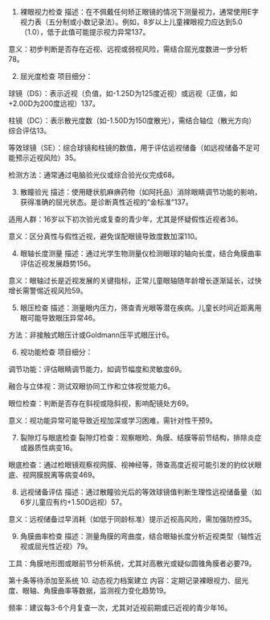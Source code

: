1. 裸眼视力检查
描述：在不佩戴任何矫正眼镜的情况下测量视力，通常使用E字视力表（五分制或小数记录法）。例如，8岁以上儿童裸眼视力应达到5.0（1.0），低于此值可能提示视力异常137。

意义：初步判断是否存在近视、远视或弱视风险，需结合屈光度数进一步分析78。

2. 屈光度检查
项目细分：

球镜（DS）：表示近视（负值，如-1.25D为125度近视）或远视（正值，如+2.00D为200度远视）137。

柱镜（DC）：表示散光度数（如-1.50D为150度散光），需结合轴位（散光方向）综合评估13。

等效球镜（SE）：综合球镜和柱镜的数值，用于评估远视储备（如远视储备不足可能预示近视风险）35。

检测方法：通常通过电脑验光仪或综合验光仪完成68。

3. 散瞳验光
描述：使用睫状肌麻痹药物（如阿托品）消除眼睛调节功能的影响，获得准确的屈光状态。是诊断真性近视的“金标准”137。

适用人群：16岁以下初次验光或复查的青少年，尤其是怀疑假性近视者36。

意义：区分真性与假性近视，避免误配眼镜导致度数加深110。

4. 眼轴长度测量
描述：通过光学生物测量仪检测眼球的轴向长度，结合角膜曲率评估近视发展趋势156。

意义：眼轴过长是近视发展的关键指标，正常儿童眼轴随年龄增长逐渐延长，过快增长需警惕近视风险59。

5. 眼压检查
描述：测量眼内压力，筛查青光眼等潜在疾病。儿童长时间近距离用眼可能导致眼压异常46。

方法：非接触式眼压计或Goldmann压平式眼压计6。

6. 视功能检查
项目细分：

调节功能：评估眼睛调节能力，如调节幅度和灵敏度69。

融合与立体视：测试双眼协同工作和立体视觉能力6。

眼位检查：判断是否存在斜视或隐斜视，影响配镜处方69。

意义：视功能异常可能导致近视加深或学习困难，需针对性干预9。

7. 裂隙灯与眼底检查
裂隙灯检查：观察眼睑、角膜、结膜等前节结构，排除炎症或器质性病变16。

眼底检查：通过检眼镜观察视网膜、视神经等，筛查高度近视可能引发的豹纹状眼底、视网膜脱离等病变469。

8. 远视储备评估
描述：通过散瞳验光后的等效球镜值判断生理性远视储备量（如6岁儿童应有约+1.50D远视）57。

意义：远视储备过早消耗（如低于同龄标准）提示近视高风险，需加强防控35。

9. 角膜曲率检查
描述：测量角膜的弯曲度，结合眼轴长度分析近视类型（轴性近视或屈光性近视）79。

工具：角膜地形图或眼前节分析系统，尤其对高散光或疑似圆锥角膜者必要79。



第十条等待添加至系统
10. 动态视力档案建立
内容：定期记录裸眼视力、屈光度、眼轴、角膜曲率等数据，监测视力变化趋势19。

频率：建议每3-6个月复查一次，尤其对近视前期或已近视的青少年16。
